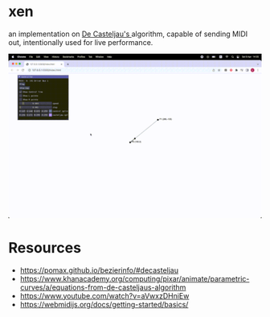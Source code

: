# xen

an implementation on [ De Casteljau's ](https://en.wikipedia.org/wiki/De_Casteljau%27s_algorithm) algorithm, capable of sending MIDI out, intentionally used for live performance.

<img src="./src/imgs/ss3.gif">



# Resources
- https://pomax.github.io/bezierinfo/#decasteljau
- https://www.khanacademy.org/computing/pixar/animate/parametric-curves/a/equations-from-de-casteljaus-algorithm
- https://www.youtube.com/watch?v=aVwxzDHniEw
- https://webmidijs.org/docs/getting-started/basics/